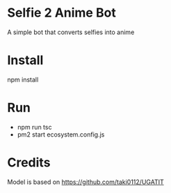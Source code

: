 # Selfie 2 Anime Bot
A simple bot that converts selfies into anime

# Install 
npm install 

# Run
* npm run tsc
* pm2 start ecosystem.config.js

# Credits
Model is based on https://github.com/taki0112/UGATIT
